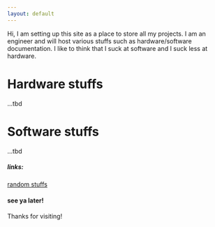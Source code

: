 ```yaml
---
layout: default
---
```

Hi, I am setting up this site as a place to store all my projects. I am an engineer and will host various stuffs such as hardware/software documentation.
I like to think that I suck at software and I suck less at hardware.
# Hardware stuffs
...tbd

# Software stuffs

...tbd
##### links:
[random stuffs](./random.html)

#### see ya later!
Thanks for visiting!
